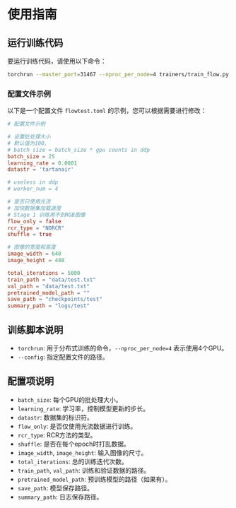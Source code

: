 # 使用指南

## 运行训练代码

要运行训练代码，请使用以下命令：

```bash
torchrun --master_port=31467 --nproc_per_node=4 trainers/train_flow.py --config configs/flowtest.toml
```

### 配置文件示例

以下是一个配置文件 `flowtest.toml` 的示例，您可以根据需要进行修改：

```toml
# 配置文件示例

# 设置批处理大小
# 默认值为100,
# batch size = batch_size * gpu counts in ddp
batch_size = 25
learning_rate = 0.0001
datastr = 'tartanair'

# useless in ddp 
# worker_num = 4

# 是否只使用光流
# 加快数据集加载速度
# Stage 1 训练用不到RGB图像
flow_only = false
rcr_type = "NORCR"
shuffle = true

# 图像的宽度和高度
image_width = 640  
image_height = 448 

total_iterations = 5000
train_path = "data/test.txt"
val_path = "data/test.txt"
pretrained_model_path = ""
save_path = "checkpoints/test"
summary_path = "logs/test"
```

## 训练脚本说明

- `torchrun`: 用于分布式训练的命令，`--nproc_per_node=4` 表示使用4个GPU。
- `--config`: 指定配置文件的路径。

## 配置项说明

- `batch_size`: 每个GPU的批处理大小。
- `learning_rate`: 学习率，控制模型更新的步长。
- `datastr`: 数据集的标识符。
- `flow_only`: 是否仅使用光流数据进行训练。
- `rcr_type`: RCR方法的类型。
- `shuffle`: 是否在每个epoch时打乱数据。
- `image_width`, `image_height`: 输入图像的尺寸。
- `total_iterations`: 总的训练迭代次数。
- `train_path`, `val_path`: 训练和验证数据的路径。
- `pretrained_model_path`: 预训练模型的路径（如果有）。
- `save_path`: 模型保存路径。
- `summary_path`: 日志保存路径。
